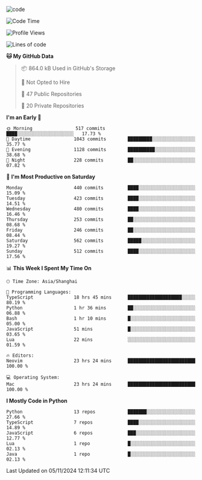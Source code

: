 
<!--
**liuyaanng/liuyaanng** is a ✨ _special_ ✨ repository because its `README.md` (this file) appears on your GitHub profile.

Here are some ideas to get you started:

- 🔭 I’m currently working on ...
- 🌱 I’m currently learning ...
- 👯 I’m looking to collaborate on ...
- 🤔 I’m looking for help with ...
- 💬 Ask me about ...
- 📫 How to reach me: ...
- 😄 Pronouns: ...
- ⚡ Fun fact: ...
-->


![code](https://cdn.jsdelivr.net/gh/liuyaanng/liuyaanng@1.0/code.gif) 

<!--START_SECTION:waka-->
![Code Time](http://img.shields.io/badge/Code%20Time-998%20hrs%2011%20mins-blue)

![Profile Views](http://img.shields.io/badge/Profile%20Views-0-blue)

![Lines of code](https://img.shields.io/badge/From%20Hello%20World%20I%27ve%20Written-14.8%20million%20lines%20of%20code-blue)

**🐱 My GitHub Data** 

> 📦 864.0 kB Used in GitHub's Storage 
 > 
> 🚫 Not Opted to Hire
 > 
> 📜 47 Public Repositories 
 > 
> 🔑 20 Private Repositories 
 > 
**I'm an Early 🐤** 

```text
🌞 Morning                517 commits         ████░░░░░░░░░░░░░░░░░░░░░   17.73 % 
🌆 Daytime                1043 commits        █████████░░░░░░░░░░░░░░░░   35.77 % 
🌃 Evening                1128 commits        ██████████░░░░░░░░░░░░░░░   38.68 % 
🌙 Night                  228 commits         ██░░░░░░░░░░░░░░░░░░░░░░░   07.82 % 
```
📅 **I'm Most Productive on Saturday** 

```text
Monday                   440 commits         ████░░░░░░░░░░░░░░░░░░░░░   15.09 % 
Tuesday                  423 commits         ████░░░░░░░░░░░░░░░░░░░░░   14.51 % 
Wednesday                480 commits         ████░░░░░░░░░░░░░░░░░░░░░   16.46 % 
Thursday                 253 commits         ██░░░░░░░░░░░░░░░░░░░░░░░   08.68 % 
Friday                   246 commits         ██░░░░░░░░░░░░░░░░░░░░░░░   08.44 % 
Saturday                 562 commits         █████░░░░░░░░░░░░░░░░░░░░   19.27 % 
Sunday                   512 commits         ████░░░░░░░░░░░░░░░░░░░░░   17.56 % 
```


📊 **This Week I Spent My Time On** 

```text
🕑︎ Time Zone: Asia/Shanghai

💬 Programming Languages: 
TypeScript               18 hrs 45 mins      ████████████████████░░░░░   80.19 % 
Python                   1 hr 36 mins        ██░░░░░░░░░░░░░░░░░░░░░░░   06.88 % 
Bash                     1 hr 10 mins        █░░░░░░░░░░░░░░░░░░░░░░░░   05.00 % 
JavaScript               51 mins             █░░░░░░░░░░░░░░░░░░░░░░░░   03.65 % 
Lua                      22 mins             ░░░░░░░░░░░░░░░░░░░░░░░░░   01.59 % 

🔥 Editors: 
Neovim                   23 hrs 24 mins      █████████████████████████   100.00 % 

💻 Operating System: 
Mac                      23 hrs 24 mins      █████████████████████████   100.00 % 
```

**I Mostly Code in Python** 

```text
Python                   13 repos            ███████░░░░░░░░░░░░░░░░░░   27.66 % 
TypeScript               7 repos             ████░░░░░░░░░░░░░░░░░░░░░   14.89 % 
JavaScript               6 repos             ███░░░░░░░░░░░░░░░░░░░░░░   12.77 % 
Lua                      1 repo              █░░░░░░░░░░░░░░░░░░░░░░░░   02.13 % 
Java                     1 repo              █░░░░░░░░░░░░░░░░░░░░░░░░   02.13 % 
```




 Last Updated on 05/11/2024 12:11:34 UTC
<!--END_SECTION:waka-->
